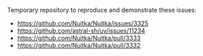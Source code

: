 Temporary repository to reproduce and demonstrate these issues:
- https://github.com/Nuitka/Nuitka/issues/3325
- https://github.com/astral-sh/uv/issues/11234
- https://github.com/Nuitka/Nuitka/pull/3333
- https://github.com/Nuitka/Nuitka/pull/3332
